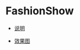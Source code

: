 # FashionShow

- [说明](https://github.com/urmyfaith/FashionShow/blob/master/FashionShow/FashionShow/readme.md)

- [效果图](https://github.com/urmyfaith/FashionShow/blob/master/preview/readme.md)

